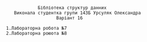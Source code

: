                         Бібліотека структур данних
               Виконала cтудентка групи 143Б Урсуляк Олександра
                               Варіант 16

            1.Лабораторна робота №7
            2.Лабораторна роюота №8
